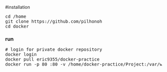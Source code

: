 #installation
<pre>
cd /home
git clone https://github.com/pilhonoh
cd docker
</pre>

### run
<pre>
# login for private docker repository
docker login
docker pull eric9355/docker-practice
docker run -p 80 :80 -v /home/docker-practice/Project:/var/www/html eric9355/docker-practice
</pre>


